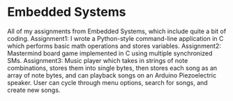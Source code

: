# Embedded Systems
All of my assignments from Embedded Systems, which include quite a bit of coding.
Assignment1: I wrote a Python-style command-line application in C which performs basic math operations and stores variables.
Assignment2: Mastermind board game implemented in C using multiple synchronized SMs.
Assignment3: Music player which takes in strings of note combinations, stores them into single bytes, then stores each song as an array of note bytes, and can playback songs on an Arduino Piezoelectric speaker. User can cycle through menu options, search for songs, and create new songs.
